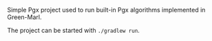Simple Pgx project used to run built-in Pgx algorithms implemented in Green-Marl.

The project can be started with `./gradlew run`.
